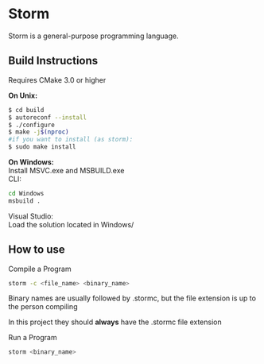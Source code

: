 # Storm
Storm is a general-purpose programming language.

## Build Instructions

Requires CMake 3.0 or higher

**On Unix:**
```sh
$ cd build
$ autoreconf --install
$ ./configure
$ make -j$(nproc)
#if you want to install (as storm):
$ sudo make install
```

**On Windows:**\
Install MSVC.exe and MSBUILD.exe\
CLI:
```bat
cd Windows
msbuild .
```
Visual Studio:\
Load the solution located in Windows/

## How to use

Compile a Program
```sh
storm -c <file_name> <binary_name>
```
Binary names are usually followed by .stormc, but the file extension is up to the person compiling

In this project they should **always** have the .stormc file extension

Run a Program
```sh
storm <binary_name>
```
